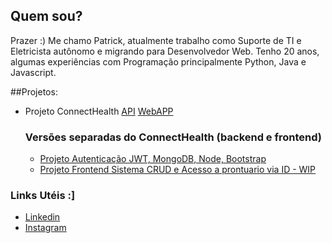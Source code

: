 ## Quem sou?
Prazer :)
Me chamo Patrick, atualmente trabalho como Suporte de TI e Eletricista autônomo e migrando para Desenvolvedor Web.
Tenho 20 anos, algumas experiências com Programação principalmente Python, Java e Javascript.

##Projetos:
- Projeto ConnectHealth
  [API](https://github.com/patrck-ak/api-connecthealth)
  [WebAPP](https://github.com/patrck-ak/clientside-connecthealth)
    ### Versões separadas do ConnectHealth (backend e frontend)
  - [Projeto Autenticação JWT, MongoDB, Node, Bootstrap](https://github.com/patrck-ak/CRUD)
  - [Projeto Frontend Sistema CRUD e Acesso a prontuario via ID - WIP](https://github.com/patrck-ak/cadastro-de-pacientes)

### Links Utéis :]
- [Linkedin](https://www.linkedin.com/in/patrick-oliveiraa/)
- [Instagram](https://www.instagram.com/patrck.ak/)
